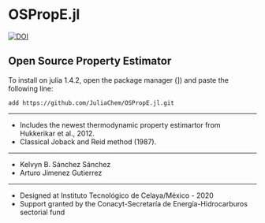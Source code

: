 # OSPropE.jl

[![DOI](https://zenodo.org/badge/253857773.svg)](https://zenodo.org/badge/latestdoi/253857773)

## Open Source Property Estimator

To install on julia 1.4.2, open the package manager (]) and paste the following line:

`add https://github.com/JuliaChem/OSPropE.jl.git`

***
- Includes the newest thermodynamic property estimartor from Hukkerikar et al., 2012.
- Classical Joback and Reid method (1987).

***
 - Kelvyn B. Sánchez Sánchez
 - Arturo Jímenez Gutierrez

***
 - Designed at Instituto Tecnológico de Celaya/México - 2020
 - Support granted by the Conacyt-Secretaría de Energía-Hidrocarburos sectorial fund
